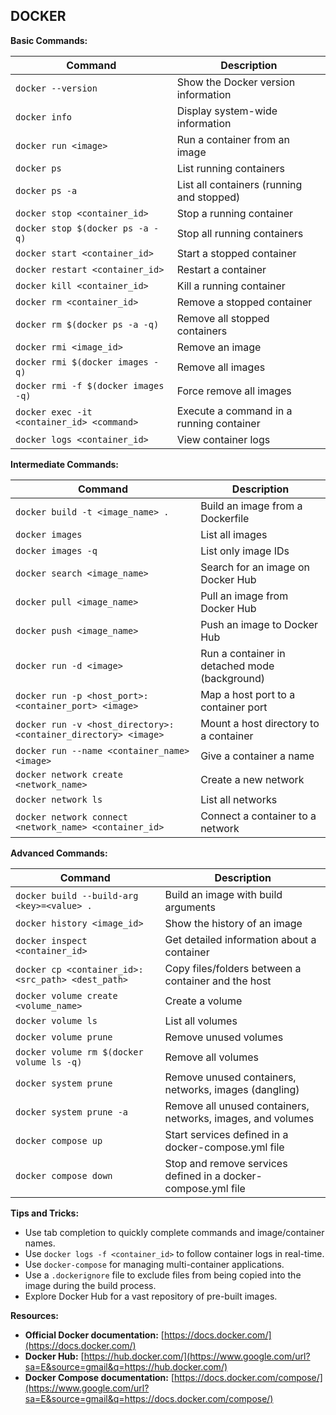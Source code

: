 ## DOCKER

**Basic Commands:**

|Command|Description|
|---|---|
|`docker --version`|Show the Docker version information|
|`docker info`|Display system-wide information|
|`docker run <image>`|Run a container from an image|
|`docker ps`|List running containers|
|`docker ps -a`|List all containers (running and stopped)|
|`docker stop <container_id>`|Stop a running container|
|`docker stop $(docker ps -a -q)`|Stop all running containers|
|`docker start <container_id>`|Start a stopped container|
|`docker restart <container_id>`|Restart a container|
|`docker kill <container_id>`|Kill a running container|
|`docker rm <container_id>`|Remove a stopped container|
|`docker rm $(docker ps -a -q)`|Remove all stopped containers|
|`docker rmi <image_id>`|Remove an image|
|`docker rmi $(docker images -q)`|Remove all images|
|`docker rmi -f $(docker images -q)`|Force remove all images|
|`docker exec -it <container_id> <command>`|Execute a command in a running container|
|`docker logs <container_id>`|View container logs|

**Intermediate Commands:**

|Command|Description|
|---|---|
|`docker build -t <image_name> .`|Build an image from a Dockerfile|
|`docker images`|List all images|
|`docker images -q`|List only image IDs|
|`docker search <image_name>`|Search for an image on Docker Hub|
|`docker pull <image_name>`|Pull an image from Docker Hub|
|`docker push <image_name>`|Push an image to Docker Hub|
|`docker run -d <image>`|Run a container in detached mode (background)|
|`docker run -p <host_port>:<container_port> <image>`|Map a host port to a container port|
|`docker run -v <host_directory>:<container_directory> <image>`|Mount a host directory to a container|
|`docker run --name <container_name> <image>`|Give a container a name|
|`docker network create <network_name>`|Create a new network|
|`docker network ls`|List all networks|
|`docker network connect <network_name> <container_id>`|Connect a container to a network|

**Advanced Commands:**

|Command|Description|
|---|---|
|`docker build --build-arg <key>=<value> .`|Build an image with build arguments|
|`docker history <image_id>`|Show the history of an image|
|`docker inspect <container_id>`|Get detailed information about a container|
|`docker cp <container_id>:<src_path> <dest_path>`|Copy files/folders between a container and the host|
|`docker volume create <volume_name>`|Create a volume|
|`docker volume ls`|List all volumes|
|`docker volume prune`|Remove unused volumes|
|`docker volume rm $(docker volume ls -q)`|Remove all volumes|
|`docker system prune`|Remove unused containers, networks, images (dangling)|
|`docker system prune -a`|Remove all unused containers, networks, images, and volumes|
|`docker compose up`|Start services defined in a docker-compose.yml file|
|`docker compose down`|Stop and remove services defined in a docker-compose.yml file|

**Tips and Tricks:**

* Use tab completion to quickly complete commands and image/container names.
* Use `docker logs -f <container_id>` to follow container logs in real-time.
* Use `docker-compose` for managing multi-container applications.
* Use a `.dockerignore` file to exclude files from being copied into the image during the build process.
* Explore Docker Hub for a vast repository of pre-built images.

**Resources:**

* **Official Docker documentation:** [https://docs.docker.com/](https://docs.docker.com/)
* **Docker Hub:** [https://hub.docker.com/](https://www.google.com/url?sa=E&source=gmail&q=https://hub.docker.com/)
* **Docker Compose documentation:** [https://docs.docker.com/compose/](https://www.google.com/url?sa=E&source=gmail&q=https://docs.docker.com/compose/)

